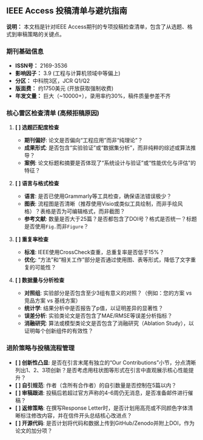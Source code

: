 ## IEEE Access 投稿清单与避坑指南

**说明：** 本文档是针对IEEE Access期刊的专项投稿检查清单，包含了从选题、格式到审稿策略的关键点。

### 期刊基础信息
- **ISSN号：** 2169-3536
- **影响因子：** 3.9 (工程与计算机领域中等偏上)
- **分区：** 中科院3区，JCR Q1/Q2
- **版面费：** 约1750美元 (开放获取强制收费)
- **年发文量：** 巨大（~10000+），录用率约30%，稿件质量参差不齐

### 核心雷区检查清单 (高频拒稿原因)

1.  **[ ] 选题匹配度检查**
    *   **期刊偏好**: 论文是否偏向“工程应用”而非“纯理论”？
    *   **成果形式**: 是否包含“实验验证”或“数据集分析”，而非纯粹的综述或算法推导？
    *   **案例**: 论文标题和摘要是否体现了“系统设计与验证”或“性能优化与评估”的特征？

2.  **[ ] 语言与格式检查**
    *   **语言**: 是否已使用Grammarly等工具检查，确保语法错误极少？
    *   **图表**: 流程图是否清晰（推荐使用Visio或类似工具绘制，而非手绘风格）？表格是否为可编辑格式，而非截图？
    *   **参考文献**: 数量是否大于25篇？是否都包含了DOI号？格式是否统一？标题是否使用`Fig.`而非`Figure`？

3.  **[ ] 重复率检查**
    *   **标准**: IEEE使用CrossCheck查重，总重复率是否低于15%？
    *   **优化**: “方法”和“相关工作”部分是否通过使用图、表等形式，降低了文字重复的可能性？

4.  **[ ] 数据量与分析检查**
    *   **对照组**: 实验部分是否包含至少3组有意义的对照？（例如：您的方案 vs 竞品方案 vs 基线方案）
    *   **统计学**: 结果分析中是否报告了p值，以证明差异的显著性？
    *   **误差分析**: 实验类论文是否包含了MAE/RMSE等误差分析指标？
    *   **消融研究**: 算法或模型类论文是否包含了消融研究（Ablation Study），以证明每个创新组件的有效性？

### 进阶策略与投稿流程管理

*   **[ ] 创新性凸显**: 是否在引言末尾有独立的“Our Contributions”小节，分点清晰列出1、2、3项创新？是否考虑用柱状图等形式在引言中直观展示核心性能提升？
*   **[ ] 自引规范**: 作者（含所有合作者）的自引数量是否控制在5篇以内？
*   **[ ] 审稿跟进**: 投稿后若超过官方声称的4-6周仍无消息，是否准备邮件进行催稿？
*   **[ ] 返修策略**: 在撰写Response Letter时，是否计划用高亮或不同颜色字体清晰标注修改内容，并在信件开头总结核心改进点？
*   **[ ] 开源代码**: 是否计划将代码和数据上传到GitHub/Zenodo并附上DOI，作为论文的加分项？
